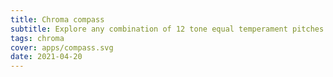 ```yaml
---
title: Chroma compass
subtitle: Explore any combination of 12 tone equal temperament pitches
tags: chroma
cover: apps/compass.svg
date: 2021-04-20
---
```

<client-only>
  <chroma-tool />
</client-only>